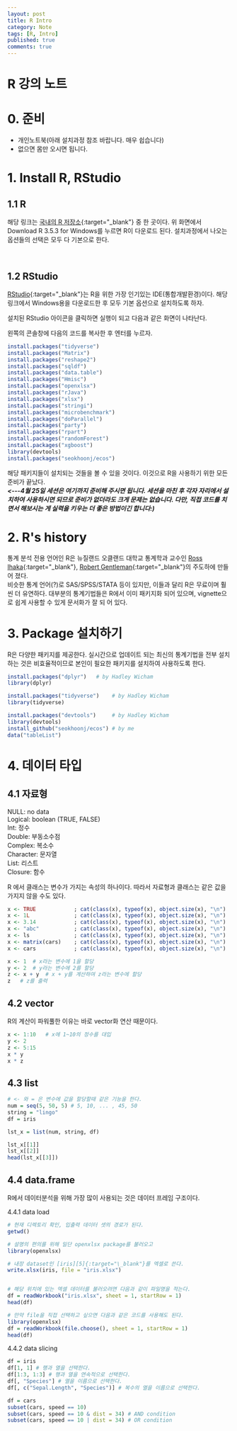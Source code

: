```yaml
---
layout: post
title: R Intro 
category: Note
tags: [R, Intro]
published: true
comments: true
---
```


R 강의 노트
===

# 0. 준비
- 개인노트북(아래 설치과정 참조 바랍니다. 매우 쉽습니다)  
- 없으면 몸만 오시면 됩니다.


# 1. Install R, RStudio

## 1.1 R
해당 링크는 [국내의 R 저장소][1]{:target="\_blank"} 중 한 곳이다. 위 화면에서 Download R 3.5.3 for Windows를 누르면
R이 다운로드 된다. 설치과정에서 나오는 옵션들의 선택은 모두 다 기본으로 한다.  

<img src="/assets/images/Note/install_r_1.png" alt = "" align = "center">  
<img src="/assets/images/Note/install_r_2.png" alt = "" align = "center">  
<img src="/assets/images/Note/install_r_3.png" alt = "" align = "center">  
<img src="/assets/images/Note/install_r_4.png" alt = "" align = "center">
<img src="/assets/images/Note/install_r_5.png" alt = "" align = "center">
<img src="/assets/images/Note/install_r_6.png" alt = "" align = "center">
<img src="/assets/images/Note/install_r_7.png" alt = "" align = "center">
<img src="/assets/images/Note/install_r_8.png" alt = "" align = "center">

## 1.2 RStudio
[RStudio][2]{:target="\_blank"}는 R을 위한 가장 인기있는 IDE(통합개발환경)이다. 해당 링크에서 Windows용을 다운로드한 후 모두 기본 옵션으로 설치하도록 하자. 
<img src="/assets/images/Note/install_rstudio_1.png" alt = "" align = "center">
<img src="/assets/images/Note/install_rstudio_2.png" alt = "" align = "center">
<img src="/assets/images/Note/install_rstudio_3.png" alt = "" align = "center">
<img src="/assets/images/Note/install_rstudio_4.png" alt = "" align = "center">
<img src="/assets/images/Note/install_rstudio_5.png" alt = "" align = "center">

  
설치된 RStudio 아이콘을 클릭하면 실행이 되고 다음과 같은 화면이 나타난다.
<img src="/assets/images/Note/rstudio_console.png" alt = "" align = "center">

왼쪽의 콘솔창에 다음의 코드를 복사한 후 엔터를 누르자. 
```r
install.packages("tidyverse")
install.packages("Matrix")
install.packages("reshape2")
install.packages("sqldf")
install.packages("data.table")
install.packages("Hmisc")
install.packages("openxlsx")
install.packages("rJava")
install.packages("xlsx")
install.packages("stringi")
install.packages("microbenchmark")
install.packages("doParallel")
install.packages("party")
install.packages("rpart")
install.packages("randomForest")
install.packages("xgboost")
library(devtools)
install.packages("seokhoonj/ecos")
```

해당 패키지들이 설치되는 것들을 볼 수 있을 것이다. 이것으로 R을 사용하기 위한 모든 준비가 끝났다.  
***\<\-\-\-4월 25일 세션은 여기까지 준비해 주시면 됩니다. 세션을 마친 후 각자 자리에서 설치하여 사용하시면 되므로 준비가 없더라도 크게 문제는 없습니다. 
다만, 직접 코드를 치면서 해보시는 게 실력을 키우는 더 좋은 방법이긴 합니다:)***

# 2. R's history
통계 분석 전용 언어인 R은 뉴질랜드 오클랜드 대학교 통계학과 교수인 [Ross Ihaka][3]{:target="\_blank"}, [Robert Gentleman][4]{:target="\_blank"}의 주도하에 만들어 졌다.  
비슷한 통계 언어(?)로 SAS/SPSS/STATA 등이 있지만, 이들과 달리 R은 무료이며 훨씬 더 유연하다. 대부분의 통계기법들은 R에서 이미 패키지화 되어 있으며, vignette으로 쉽게 사용할 수 있게 문서화가 잘 되 어 있다.  


# 3. Package 설치하기
R은 다양한 패키지를 제공한다. 실시간으로 업데이트 되는 최신의 통계기법을 전부 설치하는 것은 비효율적이므로 본인이 필요한 패키지를 설치하여 사용하도록 한다.
``` r
install.packages("dplyr")	# by Hadley Wicham
library(dplyr)

install.packages("tidyverse")	 # by Hadley Wicham
library(tidyverse)

install.packages("devtools")	 # by Hadley Wicham
library(devtools)
install_github("seokhoonj/ecos") # by me
data("tableList")
```
# 4. 데이터 타입

## 4.1 자료형
NULL: no data  
Logical: boolean (TRUE, FALSE)  
Int: 정수  
Double: 부동소수점  
Complex: 복소수  
Character: 문자열  
List: 리스트  
Closure: 함수  
  
R 에서 클래스는 변수가 가지는 속성의 하나이다. 따라서 자료형과 클래스는 같은 값을 가지지 않을 수도 있다.

```r
x <- TRUE            ; cat(class(x), typeof(x), object.size(x), "\n")
x <- 1L              ; cat(class(x), typeof(x), object.size(x), "\n")
x <- 3.14            ; cat(class(x), typeof(x), object.size(x), "\n")
x <- "abc"           ; cat(class(x), typeof(x), object.size(x), "\n")
x <- ls              ; cat(class(x), typeof(x), object.size(x), "\n")
x <- matrix(cars)    ; cat(class(x), typeof(x), object.size(x), "\n")
x <- cars            ; cat(class(x), typeof(x), object.size(x), "\n")
```
```r
x <- 1	# x라는 변수에 1을 할당 
y <- 2	# y라는 변수에 2를 할당
z <- x + y	# x + y를 계산하여 z라는 변수에 할당
z	# z를 출력	
```

## 4.2 vector
R의 계산이 파워풀한 이유는 바로 vector화 연산 때문이다.
``` r
x <- 1:10	# x에 1~10의 정수를 대입
y <- 2
z <- 5:15
x * y
x * z
```

## 4.3 list 
```r
# <- 와 = 은 변수에 값을 할당할때 같은 기능을 한다.
num = seq(5, 50, 5) # 5, 10, ... , 45, 50	
string = "lingo"
df = iris

lst_x = list(num, string, df)

lst_x[[1]]
lst_x[[2]]
head(lst_x[[3]])
```

## 4.4 data.frame

R에서 데이터분석을 위해 가장 많이 사용되는 것은 데이터 프레임 구조이다.

4.4.1 data load
```r
# 현재 디렉토리 확인, 입출력 데이터 셋의 경로가 된다.
getwd()	

# 설명의 편의를 위해 일단 openxlsx package를 불러오고
library(openxlsx)

# 내장 dataset인 [iris][5]{:target="\_blank"}를 엑셀로 쓴다.
write.xlsx(iris, file = "iris.xlsx")


# 해당 위치에 있는 엑셀 데이터를 불러오려면 다음과 같이 파일명을 적는다.
df = readWorkbook("iris.xlsx", sheet = 1, startRow = 1)
head(df)

# 만약 file을 직접 선택하고 싶으면 다음과 같은 코드를 사용해도 된다.
library(openxlsx)
df = readWorkbook(file.choose(), sheet = 1, startRow = 1)
head(df)
```
4.4.2 data slicing
```r
df = iris
df[1, 1] # 행과 열을 선택한다.
df[1:3, 1:3] # 행과 열을 연속적으로 선택한다.
df[, "Species"]	# 열을 이름으로 선택한다.
df[, c("Sepal.Length", "Species")] # 복수의 열을 이름으로 선택한다.

```
```r
df = cars
subset(cars, speed == 10)
subset(cars, speed == 10 & dist = 34) # AND condition 
subset(cars, speed == 10 | dist = 34) # OR condition 
```



[1]: http://cran.seoul.go.kr/bin/windows/base/
[2]: https://www.rstudio.com/products/rstudio/download/#download
[3]: https://en.wikipedia.org/wiki/Ross_Ihaka
[4]: https://en.wikipedia.org/wiki/Robert_Gentleman_(statistician)
[5]: https://en.wikipedia.org/wiki/Iris_flower_data_set
